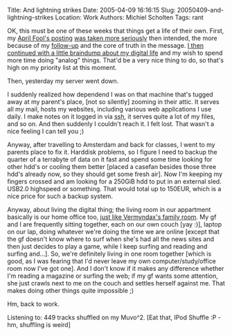 Title: And lightning strikes
Date: 2005-04-09 16:16:15
Slug: 20050409-and-lightning-strikes
Location: Work
Authors: Michiel Scholten
Tags: rant

<p>OK, this must be one of these weeks that things get a life of their own. First, my <a href="/~mbscholt/index.php?rantid=252">April Fool's posting</a> <a href="http://www.galaxycow.com/blogs/vermyndax/archive/2005/04/07/2116.aspx">was taken more seriously</a> then intended, the more because of my <a href="/~mbscholt/index.php?rantid=253">follow-up</a> and the core of truth in the message. <a href="/~mbscholt/index.php?rantid=254">I then continued with a little braindump about my digital life</a> and my wish to spend more time doing "analog" things. That'd be a very nice thing to do, so that's high on my priority list at this moment.</p>

<p>Then, yesterday my server went down.</p>

<p>I suddenly realized how dependend I was on that machine that's tugged away at my parent's place, [not so silently] zooming in their attic. It serves all my mail, hosts my websites, including various web applications I use daily. I make notes on it logged in via <acronym title="secure shell">ssh</acronym>, it serves quite a lot of my files, and so on. And then suddenly I couldn't reach it. I felt lost. That wasn't a nice feeling I can tell you ;)</p>

<p>Anyway, after travelling to Amsterdam and back for classes, I went to my parents place to fix it. Harddisk problems, so I figure I need to backup the quarter of a terrabyte of data on it fast and spend some time looking for other hdd's or cooling them better [placed a casefan besides those three hdd's already now, so they should get some fresh air]. Now I'm keeping my fingers crossed and am looking for a 250GiB hdd to put in an external sled. USB2.0 highspeed or something. That would total up to 150EUR, which is a nice price for such a backup system.</p>

<p>Anyway, about living the digital thing; the living room in our appartment basically is our home office too, <a href="http://www.galaxycow.com/blogs/vermyndax/archive/2005/04/08/2119.aspx">just like Vermyndax's family room</a>. My gf and I are frequently sitting together, each on our own couch [yay :)], laptop on our lap, doing whatever we're doing the time we are online [except that the gf doesn't know where to surf when she's had all the news sites and then just decides to play a game, while I keep surfing and reading and surfing and...]. So, we're definitely living in one room together [which is good, as I was fearing that I'd never leave my own computer/study/office room now I've got one]. And I don't know if it makes any difference whether I'm reading a magazine or surfing the web; if my gf wants some attention, she just crawls next to me on the couch and settles herself against me. That makes doing other things quite impossible ;)</p>

<p>Hm, back to work.</p>

<p>Listening to: 449 tracks shuffled on my Muvo^2. [Eat that, IPod Shuffle :P - hm, shuffling is weird]</p>
